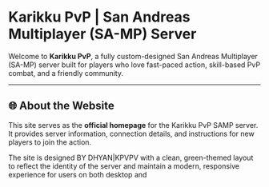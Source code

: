 # Karikku PvP | San Andreas Multiplayer (SA-MP) Server

Welcome to **Karikku PvP**, a fully custom-designed San Andreas Multiplayer (SA-MP) server built for players who love fast-paced action, skill-based PvP combat, and a friendly community.

---

## 🌐 About the Website

This  site serves as the **official homepage** for the Karikku PvP SAMP server. It provides server information, connection details, and instructions for new players to join the action.

The site is designed  BY DHYAN|KPVPV with a clean, green-themed layout to reflect the identity of the server and maintain a modern, responsive experience for users on both desktop and
